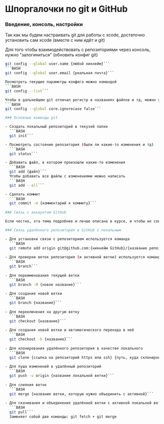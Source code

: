 # Шпоргалочки по git и GitHub

### Введение, консоль, настройки

Так как мы будем настраивать git для работы с xcode, достаточно установить сам xcode (вместе с ним идёт и git)
 
Для того чтобы взаимодействовать с репозиториями через консоль, нужно "залогиниться" (обновить конфиг git)
```BASH
git config --global user.name {любой никнейм}```
```BASH
git config --global user.email {реальная почта}```

Посмотреть текущие параметры конфига можно командой
```BASH
git config --list```

Чтобы в дальнейшем git отличал регистр в названиях файлов и тд, можно установить ещё одну настройку конфига
```BASH
git config --global core.ignorecase false```

### Основные команды git

- Создать локальный репозиторий в текузей папке
  ```BASH
  git init```

- Посмотреть состояние репозитория (были ли какие-то изменения и тд)
  ```BASH
  git status```

- Добавить файл, в котором произошли какие-то изменения
  ```BASH
  git add {файл}```
  Чтобы добавить все файлы c изменениями можно написать
  ```BASH
  git add --all```

- Сделать коммит
  ```BASH
  git commit -m {комментарий к коммиту}```
  
### Связь с аккаунтом GitHub

Если честно, эта тема подробнее и лечше описана в курсе, и чтобы не совершать ритуал ctrl+c / ctrl+v, я просто оставлю ссылку на нужный урок: [Спринт 3/20 → Тема 2/6: Git → Урок 4/6: Регистрация в GitHub]( https://practicum.yandex.ru/learn/ios-developer/courses/19965245-f859-4ec5-8593-895140246ec0/sprints/509874/topics/5dbcc4f7-d05e-444c-9817-5683dd3b578b/lessons/379365df-8a24-4dfc-b7de-5d40839e55f4/#3c58548a-d1c1-490a-90eb-795b87ae2303 )

### Cвязь удалённого репозитория в GitHub с локальным

- Для установки связи с репозиторием используется команда
  ```BASH
  git remote add origin git@github.com:{никнейм GitHub}/{название репозитория GitHub}```
  
- Для проверки веток репозитория (и активной ветки) используется команда
  ```BASH
  git branch```
  
- Для переименования текущей ветки
  ```BASH
  git branch -M {новое название}```
  
- Для создания новой ветки
  ```BASH
  git branch {название}```
  
- Для переключения на другую ветку
  ```BASH
  git checkout {название}```
  
- Для создания новой ветки и автоматического перехода в неё
  ```BASH
  git checkout -b {название}```
  
- Для клонирования удалённого репозитория в качестве локального
  ```BASH
  git clone {ссылка на репозиторий https или ssh} {путь, куда склонировать репозиторий}```
  
- Для пуша изменений в удалённый репозиторий
  ```BASH
  git push -u origin {название локальной ветки}```
  
- Для слияния веток
  ```BASH
  git merge {название ветки, которую нужно объединить с активной}```
  
- Для скачивания и объединения удалённой ветки с активной локальной веткой
  ```BASH
  git pull```
  Заменяет собой две команды: git fetch + git merge
